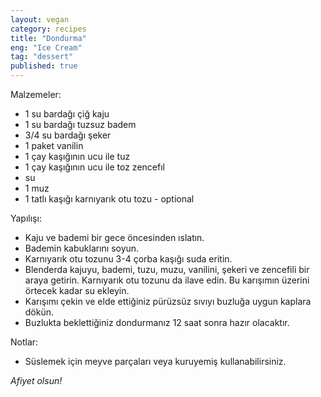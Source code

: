 ```yaml
---
layout: vegan  
category: recipes  
title: "Dondurma"  
eng: "Ice Cream"
tag: "dessert"
published: true
---
```


Malzemeler:
- 1 su bardağı çiğ kaju
- 1 su bardağı tuzsuz badem
- 3/4 su bardağı şeker
- 1 paket vanilin
- 1 çay kaşığının ucu ile tuz 
- 1 çay kaşığının ucu ile toz zencefıl 
- su
- 1 muz
- 1 tatlı kaşığı karnıyarık otu tozu - optional

Yapılışı:
- Kaju ve bademi bir gece öncesinden ıslatın.
- Bademin kabuklarını soyun.
- Karnıyarık otu tozunu 3-4 çorba kaşığı suda eritin.
- Blenderda kajuyu, bademi, tuzu, muzu, vanilini, şekeri ve zencefili bir araya getirin. Karnıyarık otu tozunu da ilave edin. Bu karışımın üzerini örtecek kadar su ekleyin.
- Karışımı çekin ve elde ettiğiniz pürüzsüz sıvıyı buzluğa uygun kaplara dökün.
- Buzlukta beklettiğiniz dondurmanız 12 saat sonra hazır olacaktır.


Notlar:
- Süslemek için meyve parçaları veya kuruyemiş kullanabilirsiniz.

<i>Afiyet olsun!</i>
